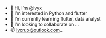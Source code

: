- 👋 Hi, I’m @ivyx
- 👀 I’m interested in Python and flutter
- 🌱 I’m currently learning flutter, data analyst
- 💞️ I’m looking to collaborate on ...
- 📫 ivcrux@outlook.com...

<!---
ivcrux/ivyx is a ✨ special ✨ repository because its `README.md` (this file) appears on your GitHub profile.
You can click the Preview link to take a look at your changes.
--->

